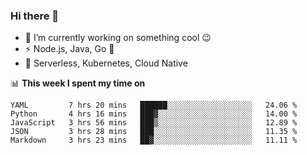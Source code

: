 ### Hi there 👋

<!--
**nodejh/nodejh** is a ✨ _special_ ✨ repository because its `README.md` (this file) appears on your GitHub profile.

Here are some ideas to get you started:

- 🔭 I’m currently working on ...
- 🌱 I’m currently learning ...
- 👯 I’m looking to collaborate on ...
- 🤔 I’m looking for help with ...
- 💬 Ask me about ...
- 📫 How to reach me: ...
- 😄 Pronouns: ...
- ⚡ Fun fact: ...
-->

- 🔭 I’m currently working on something cool :wink:
- ⚡ Node.js, Java, Go :thought_balloon:
- 🤖 Serverless, Kubernetes, Cloud Native

📊 **This week I spent my time on**

<!--START_SECTION:waka-->
```text
YAML         7 hrs 20 mins   ██████░░░░░░░░░░░░░░░░░░░   24.06 % 
Python       4 hrs 16 mins   ███▓░░░░░░░░░░░░░░░░░░░░░   14.00 % 
JavaScript   3 hrs 56 mins   ███▒░░░░░░░░░░░░░░░░░░░░░   12.89 % 
JSON         3 hrs 28 mins   ███░░░░░░░░░░░░░░░░░░░░░░   11.35 % 
Markdown     3 hrs 23 mins   ██▓░░░░░░░░░░░░░░░░░░░░░░   11.11 % 
```
<!--END_SECTION:waka-->


<!--
:traffic_light: **Visitors**

![visitors](https://visitor-badge.glitch.me/badge?page_id=nodejh.nodejh)
-->
